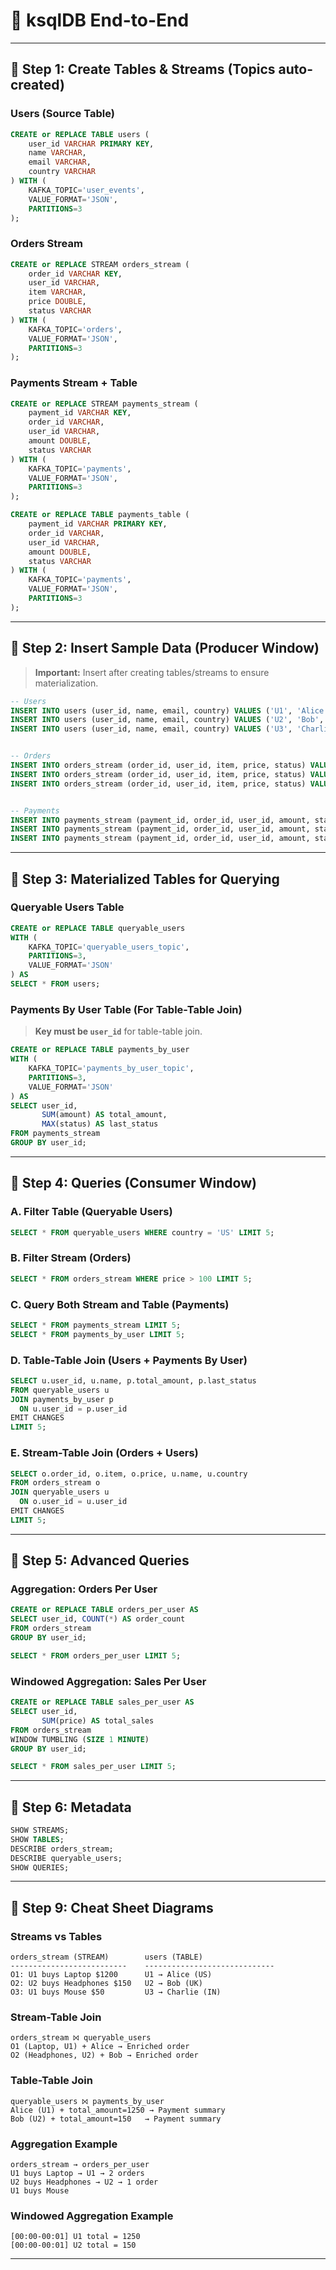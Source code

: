 # 🧪 ksqlDB End-to-End

---

## 🔹 Step 1: Create Tables & Streams (Topics auto-created)

### Users (Source Table)

```sql
CREATE or REPLACE TABLE users (
    user_id VARCHAR PRIMARY KEY,
    name VARCHAR,
    email VARCHAR,
    country VARCHAR
) WITH (
    KAFKA_TOPIC='user_events',
    VALUE_FORMAT='JSON',
    PARTITIONS=3
);
```

### Orders Stream

```sql
CREATE or REPLACE STREAM orders_stream (
    order_id VARCHAR KEY,
    user_id VARCHAR,
    item VARCHAR,
    price DOUBLE,
    status VARCHAR
) WITH (
    KAFKA_TOPIC='orders',
    VALUE_FORMAT='JSON',
    PARTITIONS=3
);
```

### Payments Stream + Table

```sql
CREATE or REPLACE STREAM payments_stream (
    payment_id VARCHAR KEY,
    order_id VARCHAR,
    user_id VARCHAR,
    amount DOUBLE,
    status VARCHAR
) WITH (
    KAFKA_TOPIC='payments',
    VALUE_FORMAT='JSON',
    PARTITIONS=3
);

CREATE or REPLACE TABLE payments_table (
    payment_id VARCHAR PRIMARY KEY,
    order_id VARCHAR,
    user_id VARCHAR,
    amount DOUBLE,
    status VARCHAR
) WITH (
    KAFKA_TOPIC='payments',
    VALUE_FORMAT='JSON',
    PARTITIONS=3
);
```

---

## 🔹 Step 2: Insert Sample Data (Producer Window)

> **Important:** Insert after creating tables/streams to ensure materialization.

```sql
-- Users
INSERT INTO users (user_id, name, email, country) VALUES ('U1', 'Alice', 'alice@example.com', 'US');
INSERT INTO users (user_id, name, email, country) VALUES ('U2', 'Bob', 'bob@example.com', 'UK');
INSERT INTO users (user_id, name, email, country) VALUES ('U3', 'Charlie', 'charlie@example.com', 'IN');


-- Orders
INSERT INTO orders_stream (order_id, user_id, item, price, status) VALUES ('O1', 'U1', 'Laptop', 1200.00, 'CREATED');
INSERT INTO orders_stream (order_id, user_id, item, price, status) VALUES ('O2', 'U2', 'Headphones', 150.00, 'CREATED');
INSERT INTO orders_stream (order_id, user_id, item, price, status) VALUES ('O3', 'U1', 'Mouse', 50.00, 'CREATED');


-- Payments
INSERT INTO payments_stream (payment_id, order_id, user_id, amount, status) VALUES ('P1', 'O1', 'U1', 1200.00, 'SUCCESS');
INSERT INTO payments_stream (payment_id, order_id, user_id, amount, status) VALUES ('P2', 'O2', 'U2', 150.00, 'FAILED');
INSERT INTO payments_stream (payment_id, order_id, user_id, amount, status) VALUES ('P3', 'O3', 'U1', 50.00, 'SUCCESS');
```

---

## 🔹 Step 3: Materialized Tables for Querying

### Queryable Users Table

```sql
CREATE or REPLACE TABLE queryable_users
WITH (
    KAFKA_TOPIC='queryable_users_topic',
    PARTITIONS=3,
    VALUE_FORMAT='JSON'
) AS
SELECT * FROM users;
```

### Payments By User Table (For Table-Table Join)

> **Key must be `user_id`** for table-table join.

```sql
CREATE or REPLACE TABLE payments_by_user
WITH (
    KAFKA_TOPIC='payments_by_user_topic',
    PARTITIONS=3,
    VALUE_FORMAT='JSON'
) AS
SELECT user_id,
       SUM(amount) AS total_amount,
       MAX(status) AS last_status
FROM payments_stream
GROUP BY user_id;
```

---

## 🔹 Step 4: Queries (Consumer Window)

### A. Filter Table (Queryable Users)

```sql
SELECT * FROM queryable_users WHERE country = 'US' LIMIT 5;
```

### B. Filter Stream (Orders)

```sql
SELECT * FROM orders_stream WHERE price > 100 LIMIT 5;
```

### C. Query Both Stream and Table (Payments)

```sql
SELECT * FROM payments_stream LIMIT 5;
SELECT * FROM payments_by_user LIMIT 5;
```

### D. Table-Table Join (Users + Payments By User)

```sql
SELECT u.user_id, u.name, p.total_amount, p.last_status
FROM queryable_users u
JOIN payments_by_user p
  ON u.user_id = p.user_id
EMIT CHANGES
LIMIT 5;
```

### E. Stream-Table Join (Orders + Users)

```sql
SELECT o.order_id, o.item, o.price, u.name, u.country
FROM orders_stream o
JOIN queryable_users u
  ON o.user_id = u.user_id
EMIT CHANGES
LIMIT 5;
```

---

## 🔹 Step 5: Advanced Queries

### Aggregation: Orders Per User

```sql
CREATE or REPLACE TABLE orders_per_user AS
SELECT user_id, COUNT(*) AS order_count
FROM orders_stream
GROUP BY user_id;

SELECT * FROM orders_per_user LIMIT 5;
```

### Windowed Aggregation: Sales Per User

```sql
CREATE or REPLACE TABLE sales_per_user AS
SELECT user_id,
       SUM(price) AS total_sales
FROM orders_stream
WINDOW TUMBLING (SIZE 1 MINUTE)
GROUP BY user_id;

SELECT * FROM sales_per_user LIMIT 5;
```

---

## 🔹 Step 6: Metadata

```sql
SHOW STREAMS;
SHOW TABLES;
DESCRIBE orders_stream;
DESCRIBE queryable_users;
SHOW QUERIES;
```

---

## 🔹 Step 9: Cheat Sheet Diagrams

### Streams vs Tables

```
orders_stream (STREAM)        users (TABLE)
--------------------------    -----------------------------
O1: U1 buys Laptop $1200      U1 → Alice (US)
O2: U2 buys Headphones $150   U2 → Bob (UK)
O3: U1 buys Mouse $50         U3 → Charlie (IN)
```

### Stream-Table Join

```
orders_stream ⨝ queryable_users
O1 (Laptop, U1) + Alice → Enriched order
O2 (Headphones, U2) + Bob → Enriched order
```

### Table-Table Join

```
queryable_users ⨝ payments_by_user
Alice (U1) + total_amount=1250 → Payment summary
Bob (U2) + total_amount=150   → Payment summary
```

### Aggregation Example

```
orders_stream → orders_per_user
U1 buys Laptop → U1 → 2 orders
U2 buys Headphones → U2 → 1 order
U1 buys Mouse
```

### Windowed Aggregation Example

```
[00:00-00:01] U1 total = 1250
[00:00-00:01] U2 total = 150
```

---
